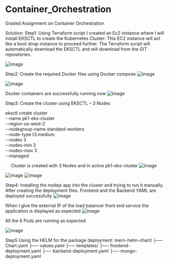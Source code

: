 # Container_Orchestration
Graded Assignment on Container Orchestration

Solution:
Step1: 
Using Terraform script I created an Ec2 instance where I will install EKSCTL to create the Kubernetes Cluster: This EC2 instance will act like a boot strap instance to proceed further. The Terraform script will automatically download the EKSCTL and will download from the GIT repositories.
 
![image](https://github.com/user-attachments/assets/329784c6-6161-48b6-9fc8-6e1928236290)

Step2:
Create the required Docker files using Docker compose
![image](https://github.com/user-attachments/assets/24711785-b4de-4f4e-aa93-157c3a8ea3f0)

![image](https://github.com/user-attachments/assets/1d382e9f-500d-40f4-9d07-19bb012378a9)

Docker containers are successfully running now 
 ![image](https://github.com/user-attachments/assets/af0b141c-fc0f-4d9c-b36b-75349a9438f0)


Step3:
Create the cluster using EKSCTL – 3 Nodes

eksctl create cluster \
  --name pk1-eks-cluster \
  --region us-west-2 \
  --nodegroup-name standard-workers \
  --node-type t3.medium \
  --nodes 3 \
  --nodes-min 3 \
  --nodes-max 3 \
  --managed

 
Cluster is created with 3 Nodes and in active pk1-eks-cluster
![image](https://github.com/user-attachments/assets/8ad74502-84a5-4552-aee4-efd68e44c65e)

![image](https://github.com/user-attachments/assets/27e83a76-54ae-4371-b3d0-c8236d3a8166)
![image](https://github.com/user-attachments/assets/fd5cc97f-e2d0-4b94-b426-0e59ea193d57)


 
Step4:
Installing the nodejs app into the cluster and trying to run it manually. After creating the deployment files.
Frontend and the Backend YAML are deployed successfully 
![image](https://github.com/user-attachments/assets/fd187e50-d5d5-4136-b090-ea1e13831b5d)

 
When I give the external IP of the load balancer front end service the application is displayed as expected 
 ![image](https://github.com/user-attachments/assets/ae109101-70cb-4c29-82ef-55b70274590b)

All the 6 Pods are running as expected 
 
![image](https://github.com/user-attachments/assets/13c35c8b-7345-4cb0-9bda-00d90dd09367)


Step5
Using the HELM for the package deployment:
mern-helm-chart/
  ├── Chart.yaml
  ├── values.yaml
  ├── templates/
      ├── frontend-deployment.yaml
      ├── backend-deployment.yaml
      ├── mongo-deployment.yaml
